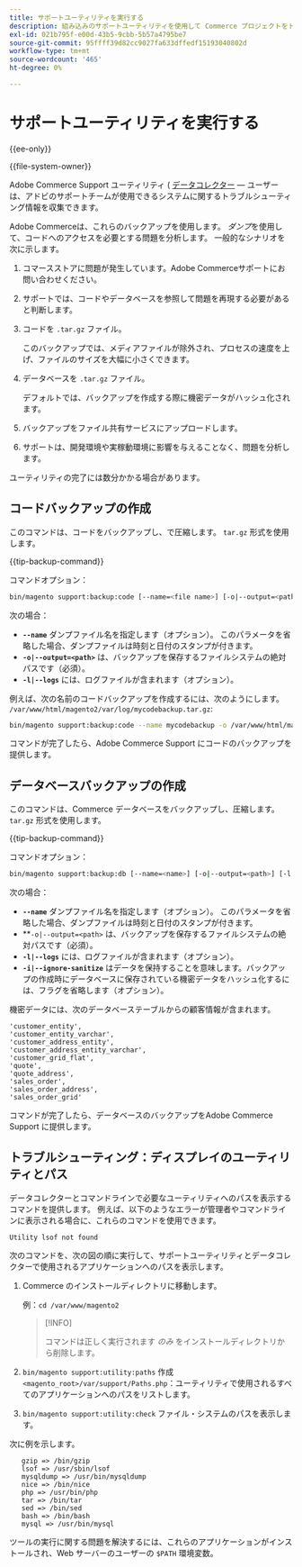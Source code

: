 ```yaml
---
title: サポートユーティリティを実行する
description: 組み込みのサポートユーティリティを使用して Commerce プロジェクトをトラブルシューティングします。
exl-id: 021b795f-e00d-43b5-9cbb-5b57a4795be7
source-git-commit: 95ffff39d82cc9027fa633dffedf15193040802d
workflow-type: tm+mt
source-wordcount: '465'
ht-degree: 0%

---
```


# サポートユーティリティを実行する

{{ee-only}}

{{file-system-owner}}

Adobe Commerce Support ユーティリティ ( [データコレクター](https://docs.magento.com/user-guide/system/support-data-collector.html) — ユーザーは、アドビのサポートチームが使用できるシステムに関するトラブルシューティング情報を収集できます。

Adobe Commerceは、これらのバックアップを使用します。 _ダンプ_&#x200B;を使用して、コードへのアクセスを必要とする問題を分析します。 一般的なシナリオを次に示します。

1. コマースストアに問題が発生しています。Adobe Commerceサポートにお問い合わせください。
1. サポートでは、コードやデータベースを参照して問題を再現する必要があると判断します。
1. コードを `.tar.gz` ファイル。

   このバックアップでは、メディアファイルが除外され、プロセスの速度を上げ、ファイルのサイズを大幅に小さくできます。

1. データベースを `.tar.gz` ファイル。

   デフォルトでは、バックアップを作成する際に機密データがハッシュ化されます。

1. バックアップをファイル共有サービスにアップロードします。
1. サポートは、開発環境や実稼動環境に影響を与えることなく、問題を分析します。

ユーティリティの完了には数分かかる場合があります。

## コードバックアップの作成

このコマンドは、コードをバックアップし、で圧縮します。 `tar.gz` 形式を使用します。

{{tip-backup-command}}

コマンドオプション：

```bash
bin/magento support:backup:code [--name=<file name>] [-o|--output=<path>] [-l|--logs]
```

次の場合：

- **`--name`** ダンプファイル名を指定します（オプション）。 このパラメータを省略した場合、ダンプファイルは時刻と日付のスタンプが付きます。
- **`-o|--output=<path>`** は、バックアップを保存するファイルシステムの絶対パスです（必須）。
- **`-l|--logs`** には、ログファイルが含まれます（オプション）。

例えば、次の名前のコードバックアップを作成するには、次のようにします。 `/var/www/html/magento2/var/log/mycodebackup.tar.gz`:

```bash
bin/magento support:backup:code --name mycodebackup -o /var/www/html/magento2/var/log
```

コマンドが完了したら、Adobe Commerce Support にコードのバックアップを提供します。

## データベースバックアップの作成

このコマンドは、Commerce データベースをバックアップし、圧縮します。 `tar.gz` 形式を使用します。

{{tip-backup-command}}

コマンドオプション：

```bash
bin/magento support:backup:db [--name=<name>] [-o|--output=<path>] [-l|--logs] [-i|--ignore-sanitize]
```

次の場合：

- **`--name`** ダンプファイル名を指定します（オプション）。 このパラメータを省略した場合、ダンプファイルは時刻と日付のスタンプが付きます。
- **`-o|--output=<path>` は、バックアップを保存するファイルシステムの絶対パスです（必須）。
- **`-l|--logs`** には、ログファイルが含まれます（オプション）。
- **`-i|--ignore-sanitize`** はデータを保持することを意味します。バックアップの作成時にデータベースに保存されている機密データをハッシュ化するには、フラグを省略します（オプション）。

機密データには、次のデータベーステーブルからの顧客情報が含まれます。

```terminal
'customer_entity',
'customer_entity_varchar',
'customer_address_entity',
'customer_address_entity_varchar',
'customer_grid_flat',
'quote',
'quote_address',
'sales_order',
'sales_order_address',
'sales_order_grid'
```

コマンドが完了したら、データベースのバックアップをAdobe Commerce Support に提供します。

## トラブルシューティング：ディスプレイのユーティリティとパス

データコレクターとコマンドラインで必要なユーティリティへのパスを表示するコマンドを提供します。 例えば、以下のようなエラーが管理者やコマンドラインに表示される場合に、これらのコマンドを使用できます。

```terminal
Utility lsof not found
```

次のコマンドを、次の図の順に実行して、サポートユーティリティとデータコレクターで使用されるアプリケーションへのパスを表示します。

1. Commerce のインストールディレクトリに移動します。

   例：`cd /var/www/magento2`

   >[!INFO]
   >
   >コマンドは正しく実行されます _のみ_ をインストールディレクトリから削除します。

1. `bin/magento support:utility:paths` 作成 `<magento_root>/var/support/Paths.php`：ユーティリティで使用されるすべてのアプリケーションへのパスをリストします。
1. `bin/magento support:utility:check` ファイル・システムのパスを表示します。

次に例を示します。

```terminal
   gzip => /bin/gzip
   lsof => /usr/sbin/lsof
   mysqldump => /usr/bin/mysqldump
   nice => /bin/nice
   php => /usr/bin/php
   tar => /bin/tar
   sed => /bin/sed
   bash => /bin/bash
   mysql => /usr/bin/mysql
```

ツールの実行に関する問題を解決するには、これらのアプリケーションがインストールされ、Web サーバーのユーザーの `$PATH` 環境変数。
